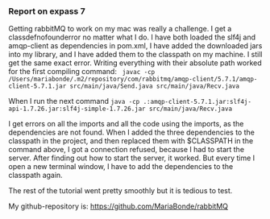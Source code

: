### Report on expass 7
Getting rabbitMQ to work on my mac was really a challenge. I get a classdefnofounderror no matter what I do. I have both 
loaded the slf4j and amqp-client as dependencies in pom.xml, I have added the downloaded jars into my library, and I
have added them to the classpath on my machine. I still get the same exact error.
Writing everything with their absolute path worked for the first compiling command: 
``` javac -cp /Users/mariabonde/.m2/repository/com/rabbitmq/amqp-client/5.7.1/amqp-client-5.7.1.jar src/main/java/Send.java src/main/java/Recv.java```

When I run the next command
```java -cp .:amqp-client-5.7.1.jar:slf4j-api-1.7.26.jar:slf4j-simple-1.7.26.jar src/main/java/Recv.java```

I get errors on all the imports and all the code using the imports, as the dependencies are not found. 
When I added the three dependencies to the classpath in the project, and then replaced them with $CLASSPATH in the
command above, I got a connection refused, because I had to start the server. After finding out how to start the server, it
worked. But every time I open a new terminal window, I have to add the dependencies to the classpath again. 

The rest of the tutorial went pretty smoothly but it is tedious  to test.

My github-repository is: https://github.com/MariaBonde/rabbitMQ

